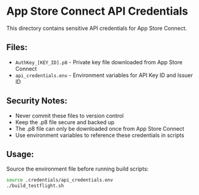 # App Store Connect API Credentials

This directory contains sensitive API credentials for App Store Connect.

## Files:
- `AuthKey_[KEY_ID].p8` - Private key file downloaded from App Store Connect
- `api_credentials.env` - Environment variables for API Key ID and Issuer ID

## Security Notes:
- Never commit these files to version control
- Keep the .p8 file secure and backed up
- The .p8 file can only be downloaded once from App Store Connect
- Use environment variables to reference these credentials in scripts

## Usage:
Source the environment file before running build scripts:
```bash
source .credentials/api_credentials.env
./build_testflight.sh
```
